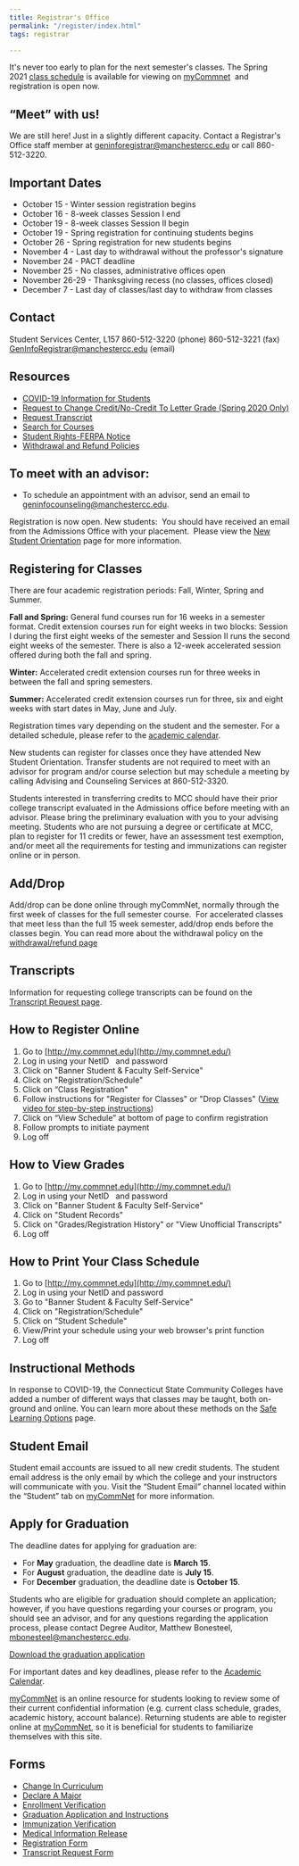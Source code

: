 ```yaml
---
title: Registrar's Office
permalink: "/register/index.html"
tags: registrar

---
```

It's never too early to plan for the next semester's classes. The Spring 2021 [class schedule](https://ssb-prod.ec.commnet.edu/pls/x/bzskfcls.P_CrseSearch) is available for viewing on [myCommnet](http://my.commnet.edu/)  and registration is open now.

## “Meet” with us!

We are still here! Just in a slightly different capacity. Contact a Registrar's Office staff member at [geninforegistrar@manchestercc.edu](mailto:geninforegistrar@manchestercc.edu) or call 860-512-3220.

## Important Dates

* October 15 - Winter session registration begins
* October 16 - 8-week classes Session I end
* October 19 - 8-week classes Session II begin
* October 19 - Spring registration for continuing students begins
* October 26 - Spring registration for new students begins
* November 4 - Last day to withdrawal without the professor's signature
* November 24 - PACT deadline
* November 25 - No classes, administrative offices open
* November 26-29 - Thanksgiving recess (no classes, offices closed)
* December 7 - Last day of classes/last day to withdraw from classes

## Contact

Student Services Center, L157
860-512-3220 (phone)
860-512-3221 (fax)
[GenInfoRegistrar@manchestercc.edu](mailto:GenInfoRegistrar@manchestercc.edu) (email)

## Resources

* [COVID-19 Information for Students](https://app.forestry.io/sites/ot0mscqrzaifea/#/pages/pages-covid-19-information-md/)
* [Request to Change Credit/No-Credit To Letter Grade (Spring 2020 Only)](/form-depot/change-back-to-letter-grade-request/)
* [Request Transcript](../transcripts/)
* [Search for Courses](https://ssb-prod.ec.commnet.edu/pls/x/bzskfcls.P_CrseSearch)
* [Student Rights-FERPA Notice](http://catalog.mcc.commnet.edu/content.php?catoid=10&navoid=1049#students_rights)
* [Withdrawal and Refund Policies](/withdrawal-and-refund-policies)

## To meet with an advisor:

* To schedule an appointment with an advisor, send an email to [geninfocounseling@manchestercc.edu](mailto:geninfocounseling@manchestercc.edu).

Registration is now open. New students:  You should have received an email from the Admissions Office with your placement.  Please view the [New Student Orientation](/enrollment/new-student-orientation/) page for more information.

## Registering for Classes

There are four academic registration periods: Fall, Winter, Spring and Summer.

**Fall and Spring:** General fund courses run for 16 weeks in a semester format. Credit extension courses run for eight weeks in two blocks: Session I during the first eight weeks of the semester and Session II runs the second eight weeks of the semester. There is also a 12-week accelerated session offered during both the fall and spring.

**Winter:** Accelerated credit extension courses run for three weeks in between the fall and spring semesters.

**Summer:** Accelerated credit extension courses run for three, six and eight weeks with start dates in May, June and July.

Registration times vary depending on the student and the semester. For a detailed schedule, please refer to the [academic calendar](https://www.ct.edu/academics/calendar).

New students can register for classes once they have attended New Student Orientation. Transfer students are not required to meet with an advisor for program and/or course selection but may schedule a meeting by calling Advising and Counseling Services at 860-512-3320.

Students interested in transferring credits to MCC should have their prior college transcript evaluated in the Admissions office before meeting with an advisor. Please bring the preliminary evaluation with you to your advising meeting. Students who are not pursuing a degree or certificate at MCC, plan to register for 11 credits or fewer, have an assessment test exemption, and/or meet all the requirements for testing and immunizations can register online or in person.

## Add/Drop

Add/drop can be done online through myCommNet, normally through the first week of classes for the full semester course.  For accelerated classes that meet less than the full 15 week semester, add/drop ends before the classes begin. You can read more about the withdrawal policy on the [withdrawal/refund page](/enrollment/registrar/withdrawal-and-refund-policies/)

## Transcripts

Information for requesting college transcripts can be found on the [Transcript Request page](/transcripts/).

## How to Register Online

1. Go to [http://my.commnet.edu](http://my.commnet.edu/)
2. Log in using your NetID   and password
3. Click on "Banner Student & Faculty Self-Service"
4. Click on "Registration/Schedule"
5. Click on “Class Registration"
6. Follow instructions for "Register for Classes" or "Drop Classes" ([View video for step-by-step instructions](https://www.youtube.com/watch?v=IXLflm5XqXY))
7. Click on “View Schedule” at bottom of page to confirm registration
8. Follow prompts to initiate payment
9. Log off

## How to View Grades

1. Go to [http://my.commnet.edu](http://my.commnet.edu/)
2. Log in using your NetID   and password
3. Click on "Banner Student & Faculty Self-Service"
4. Click on "Student Records"
5. Click on "Grades/Registration History" or "View Unofficial Transcripts"
6. Log off

## How to Print Your Class Schedule

1. Go to [http://my.commnet.edu](http://my.commnet.edu/)
2. Log in using your NetID and password
3. Go to "Banner Student & Faculty Self-Service"
4. Click on "Registration/Schedule"
5. Click on “Student Schedule"
6. View/Print your schedule using your web browser's print function
7. Log off

## Instructional Methods

In response to COVID-19, the Connecticut State Community Colleges have added a number of different ways that classes may be taught, both on-ground and online. You can learn more about these methods on the [Safe Learning Options](/enrollment/registrar/safe-learning-options/) page.

## Student Email

Student email accounts are issued to all new credit students. The student email address is the only email by which the college and your instructors will communicate with you. Visit the “Student Email” channel located within the “Student” tab on [myCommNet](http://my.commnet.edu/) for more information.

## Apply for Graduation

The deadline dates for applying for graduation are:

* For **May** graduation, the deadline date is **March 15**.
* For **August** graduation, the deadline date is **July 15**.
* For **December** graduation, the deadline date is **October 15**.

Students who are eligible for graduation should complete an application; however, if you have questions regarding your courses or program, you should see an advisor, and for any questions regarding the application process, please contact Degree Auditor, Matthew Bonesteel, [mbonesteel@manchestercc.edu](mailto:mbonesteel@mcc.commnet.edu).

[Download the graduation application](/static/img/graduation-application.pdf)

For important dates and key deadlines, please refer to the [Academic Calendar](https://www.ct.edu/academics/calendar).

[myCommNet](http://my.commnet.edu/) is an online resource for students looking to review some of their current confidential information (e.g. current class schedule, grades, academic history, account balance). Returning students are able to register online at [myCommNet](http://my.commnet.edu/), so it is beneficial for students to familiarize themselves with this site.

## Forms

* [Change In Curriculum](/wp-content/uploads/formChangeInCurriculum.doc)
* [Declare A Major](/wp-content/uploads/formDeclareAMajor.doc)
* [Enrollment Verification](/wp-content/uploads/formEnrollmentVerification.pdf)
* [Graduation Application and Instructions](/wp-content/uploads/Graduation-Application.pdf)
* [Immunization Verification](/wp-content/uploads/Immunization-Form.pdf)
* [Medical Information Release](/wp-content/uploads/formMedicalInformationRelease.doc)
* [Registration Form](/wp-content/uploads/classRegistration08.pdf)
* [Transcript Request Form](/wp-content/uploads/formTranscriptRequest.doc)